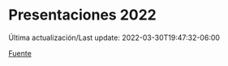# Presentaciones 2022

Última actualización/Last update: 2022-03-30T19:47:32-06:00

 [Fuente](https://www.gob.mx/salud/documentos/presentaciones-2022)
